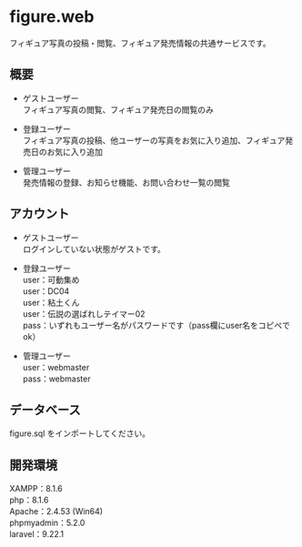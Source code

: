 # figure.web

フィギュア写真の投稿・閲覧、フィギュア発売情報の共通サービスです。<br>


## 概要
* ゲストユーザー<br>
  フィギュア写真の閲覧、フィギュア発売日の閲覧のみ<br>

* 登録ユーザー<br>
  フィギュア写真の投稿、他ユーザーの写真をお気に入り追加、フィギュア発売日のお気に入り追加<br>
 
* 管理ユーザー<br>
  発売情報の登録、お知らせ機能、お問い合わせ一覧の閲覧<br>


## アカウント
* ゲストユーザー<br>
  ログインしていない状態がゲストです。<br>
 
 * 登録ユーザー<br>
  user：可動集め<br>
  user：DC04<br>
  user：粘土くん<br>
  user：伝説の選ばれしテイマー02<br>
  pass：いずれもユーザー名がパスワードです（pass欄にuser名をコピペでok）<br>
 
* 管理ユーザー<br>
  user：webmaster<br>
  pass：webmaster<br>


## データベース
  figure.sql をインポートしてください。<br>
  
## 開発環境
  XAMPP：8.1.6<br>
  php：8.1.6<br>
  Apache：2.4.53 (Win64)<br>
  phpmyadmin：5.2.0<br>
  laravel：9.22.1<br>
